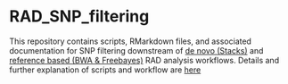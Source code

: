 # RAD_SNP_filtering
This repository contains scripts, RMarkdown files, and associated documentation for SNP filtering downstream of [de novo (Stacks)](https://github.com/MolEcolConsLab/Stacks) and [reference based (BWA & Freebayes)](https://github.com/MolEcolConsLab/Reference-guided-RAD-data-analysis) RAD analysis workflows. Details and further explanation of scripts and workflow are [here](https://gist.github.com/lkomoro/3517f52f71bf4ff3ba960a1a09354e46)

